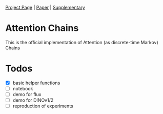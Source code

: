 [Project Page](https://yoterel.github.io/attention_chains_project_page/) | [Paper]() | [Supplementary](https://yoterel.github.io/attention_chains_project_page/static/pdfs/AttentionChains_supp.pdf)

# Attention Chains

This is the official implementation of Attention (as discrete-time Markov) Chains

# Todos
- [x] basic helper functions
- [ ] notebook
- [ ] demo for flux
- [ ] demo for DINOv1/2
- [ ] reproduction of experiments
